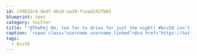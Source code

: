 ```yaml
---
id: c59b32c9-ded7-46c8-aa39-fcead242fb65
blueprint: text
category: twitter
title: "'@ThePej No, too far to drive for just the night! #bcv10 isn't sold out yet!"
caption: '<span class="username username_linked">@<a href="https://twitter.com/ThePej" title="Leila Pejman">ThePej</a></span> No, too far to drive for just the night! <span class="hashtag hashtag_local">#<a href="http://tweettemp.darylchymko.ca/?tag=bcv10">bcv10</a> isn''t sold out yet!'
tags:
  - bcv10
---
```

